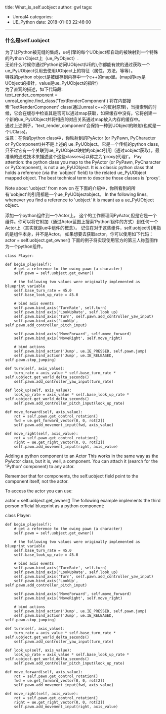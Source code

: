 title: What_is_self.uobject
author: gwl
tags:
  - Unreal4
categories:
  - UE_Python
date: 2018-01-03 22:46:00
---
### 什么是self.uobject
为了让Python被无缝的集成，ue引擎的每个UObject都自动的被映射到一个特殊的Python Object上（ue_PyObject）.  
无论什么时候你通过Python访问UObject(UE的),你都能有效的通过获取一个ue_PyUObject引用去使用UObject上的特征（属性，方法，等等）。  
特殊的python object是被缓存到内存中一个c++的map里。(map的key是UObject的指针，value是ue_PyUObject的指针)  
为了直观的描述，如下代码段:  
	text_render_component = unreal_engine.find_class('TextRenderComponent')
将在内部搜索'TextRenderComponent' class(通过unreal c++的反射原理)，当搜索到的时候，它会在缓存中检查其是否可以通过map获取，如果缓存中没有，它将创建一个新的ue_PyUObject并将相应的对应关系通过map放入内存的缓存中。  
通过上述例子，'text_render_component'会保持一种到UObject的映射(也就是一个UClass)。  
注意：在你的python class中，你映射到的PyActor (or PyPawn, PyCharacter or PyComponent)并不是上述的
ue_PyUObject。它是一个传统的python class,只不过它有一个关联到ue_PyUObject映射的object引用（通过uobject获取）。最准确的通过技术来描述这个这些classes可以称之为'proxy(代理)'。
Pay attention: the python class you map to the PyActor (or PyPawn, PyCharacter or PyComponent), is not a ue_PyUObject. It is a classic python class that holds a reference (via the 'uobject' field) to the related ue_PyUObject mapped object. The best technical term to describe those classes is 'proxy'.

Note about 'uobject' from now on
在下面的介绍中，你所看到的所有'uobject'的引用都是一个ue_PyUObjectobject。
In the following lines, whenever you find a reference to 'uobject' it is meant as a ue_PyUObject object.

添加一个python组件到一个Actor上。
这个的工作原理同PyActor,但是它是一个组件。你可以将它附加（通过Actor蓝图上搜索‘Python’组件的方式）到任何一个Actor上（其实就是ue中组件的概念）。
记住在对于这些组件，self.uobject引用指的是组件本身，并不是Actor。
如果想要去获取actor，你可以使用如下代码：  
	actor = self.uobject.get_owner()
下面的例子将实现使用官方的第三人称蓝图作为一个python组件。

	class Player:
    
    def begin_play(self):
        # get a reference to the owing pawn (a character)
        self.pawn = self.uobject.get_owner()

        # the following two values were originally implemented as blueprint variable
        self.base_turn_rate = 45.0
        self.base_look_up_rate = 45.0

        # bind axis events
        self.pawn.bind_axis('TurnRate', self.turn)
        self.pawn.bind_axis('LookUpRate', self.look_up)
        self.pawn.bind_axis('Turn', self.pawn.add_controller_yaw_input)
        self.pawn.bind_axis('LookUp', self.pawn.add_controller_pitch_input)

        self.pawn.bind_axis('MoveForward', self.move_forward)
        self.pawn.bind_axis('MoveRight', self.move_right)

        # bind actions
        self.pawn.bind_action('Jump', ue.IE_PRESSED, self.pawn.jump)
        self.pawn.bind_action('Jump', ue.IE_RELEASED, self.pawn.stop_jumping)

    def turn(self, axis_value):
        turn_rate = axis_value * self.base_turn_rate * self.uobject.get_world_delta_seconds()
        self.pawn.add_controller_yaw_input(turn_rate)

    def look_up(self, axis_value):
        look_up_rate = axis_value * self.base_look_up_rate * self.uobject.get_world_delta_seconds()
        self.pawn.add_controller_pitch_input(look_up_rate)

    def move_forward(self, axis_value):
        rot = self.pawn.get_control_rotation()
        fwd = ue.get_forward_vector(0, 0, rot[2])
        self.pawn.add_movement_input(fwd, axis_value)

    def move_right(self, axis_value):
        rot = self.pawn.get_control_rotation()
        right = ue.get_right_vector(0, 0, rot[2])
        self.pawn.add_movement_input(right, axis_value)
Adding a python component to an Actor
This works in the same way as the PyActor class, but it is, well, a component. You can attach it (search for the 'Python' component) to any actor.

Remember that for components, the self.uobject field point to the component itself, not the actor.

To access the actor you can use:

actor = self.uobject.get_owner()
The following example implements the third person official blueprint as a python component:

class Player:
    
    def begin_play(self):
        # get a reference to the owing pawn (a character)
        self.pawn = self.uobject.get_owner()

        # the following two values were originally implemented as blueprint variable
        self.base_turn_rate = 45.0
        self.base_look_up_rate = 45.0

        # bind axis events
        self.pawn.bind_axis('TurnRate', self.turn)
        self.pawn.bind_axis('LookUpRate', self.look_up)
        self.pawn.bind_axis('Turn', self.pawn.add_controller_yaw_input)
        self.pawn.bind_axis('LookUp', self.pawn.add_controller_pitch_input)

        self.pawn.bind_axis('MoveForward', self.move_forward)
        self.pawn.bind_axis('MoveRight', self.move_right)

        # bind actions
        self.pawn.bind_action('Jump', ue.IE_PRESSED, self.pawn.jump)
        self.pawn.bind_action('Jump', ue.IE_RELEASED, self.pawn.stop_jumping)

    def turn(self, axis_value):
        turn_rate = axis_value * self.base_turn_rate * self.uobject.get_world_delta_seconds()
        self.pawn.add_controller_yaw_input(turn_rate)

    def look_up(self, axis_value):
        look_up_rate = axis_value * self.base_look_up_rate * self.uobject.get_world_delta_seconds()
        self.pawn.add_controller_pitch_input(look_up_rate)

    def move_forward(self, axis_value):
        rot = self.pawn.get_control_rotation()
        fwd = ue.get_forward_vector(0, 0, rot[2])
        self.pawn.add_movement_input(fwd, axis_value)

    def move_right(self, axis_value):
        rot = self.pawn.get_control_rotation()
        right = ue.get_right_vector(0, 0, rot[2])
        self.pawn.add_movement_input(right, axis_value)